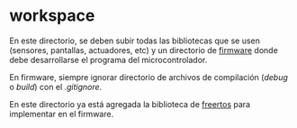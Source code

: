 # workspace

En este directorio, se deben subir todas las bibliotecas que se usen (sensores, pantallas, actuadores, etc) y un directorio de [firmware](./firmware) donde debe desarrollarse el programa del microcontrolador.

En firmware, siempre ignorar directorio de archivos de compilación (_debug_ o _build_) con el _.gitignore_.

En este directorio ya está agregada la biblioteca de [freertos](./freertos) para implementar en el firmware.